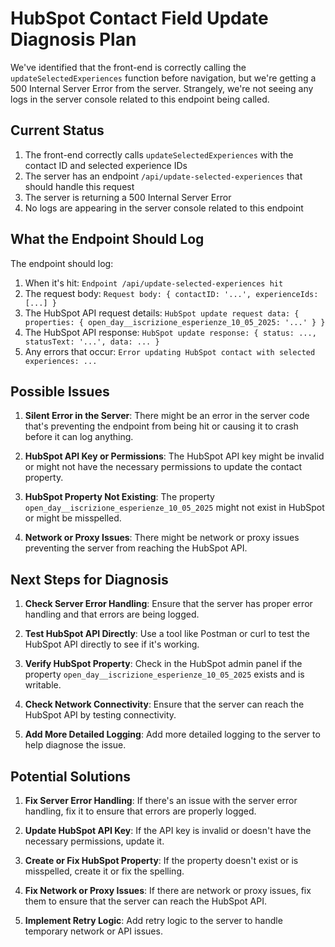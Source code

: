 # HubSpot Contact Field Update Diagnosis Plan

We've identified that the front-end is correctly calling the `updateSelectedExperiences` function before navigation, but we're getting a 500 Internal Server Error from the server. Strangely, we're not seeing any logs in the server console related to this endpoint being called.

## Current Status

1. The front-end correctly calls `updateSelectedExperiences` with the contact ID and selected experience IDs
2. The server has an endpoint `/api/update-selected-experiences` that should handle this request
3. The server is returning a 500 Internal Server Error
4. No logs are appearing in the server console related to this endpoint

## What the Endpoint Should Log

The endpoint should log:

1. When it's hit: `Endpoint /api/update-selected-experiences hit`
2. The request body: `Request body: { contactID: '...', experienceIds: [...] }`
3. The HubSpot API request details: `HubSpot update request data: { properties: { open_day__iscrizione_esperienze_10_05_2025: '...' } }`
4. The HubSpot API response: `HubSpot update response: { status: ..., statusText: '...', data: ... }`
5. Any errors that occur: `Error updating HubSpot contact with selected experiences: ...`

## Possible Issues

1. **Silent Error in the Server**: There might be an error in the server code that's preventing the endpoint from being hit or causing it to crash before it can log anything.

2. **HubSpot API Key or Permissions**: The HubSpot API key might be invalid or might not have the necessary permissions to update the contact property.

3. **HubSpot Property Not Existing**: The property `open_day__iscrizione_esperienze_10_05_2025` might not exist in HubSpot or might be misspelled.

4. **Network or Proxy Issues**: There might be network or proxy issues preventing the server from reaching the HubSpot API.

## Next Steps for Diagnosis

1. **Check Server Error Handling**: Ensure that the server has proper error handling and that errors are being logged.

2. **Test HubSpot API Directly**: Use a tool like Postman or curl to test the HubSpot API directly to see if it's working.

3. **Verify HubSpot Property**: Check in the HubSpot admin panel if the property `open_day__iscrizione_esperienze_10_05_2025` exists and is writable.

4. **Check Network Connectivity**: Ensure that the server can reach the HubSpot API by testing connectivity.

5. **Add More Detailed Logging**: Add more detailed logging to the server to help diagnose the issue.

## Potential Solutions

1. **Fix Server Error Handling**: If there's an issue with the server error handling, fix it to ensure that errors are properly logged.

2. **Update HubSpot API Key**: If the API key is invalid or doesn't have the necessary permissions, update it.

3. **Create or Fix HubSpot Property**: If the property doesn't exist or is misspelled, create it or fix the spelling.

4. **Fix Network or Proxy Issues**: If there are network or proxy issues, fix them to ensure that the server can reach the HubSpot API.

5. **Implement Retry Logic**: Add retry logic to the server to handle temporary network or API issues.